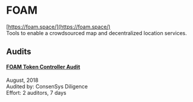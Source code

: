 # FOAM

[https://foam.space/](https://foam.space/)<br>
Tools to enable a crowdsourced map and decentralized location services.


## Audits


#### [FOAM Token Controller Audit](https://github.com/f-o-a-m/public-research/blob/master/foam-controller-audit-report-2018-08-24-master.pdf)

August, 2018<br>
Audited by: ConsenSys Diligence<br>Effort: 2 auditors, 7 days<br>